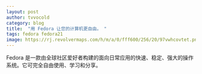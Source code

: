 ```yaml
---
layout: post
author: tvvocold
category: blog
title:  "用 Fedora 让您的计算机更自由。 "      
tags: fedora fedora21
image: https://rj.revolvermaps.com/h/m/a/0/fff600/256/20/97vwhcovtet.png
---
```


Fedora 是一款由全球社区爱好者构建的面向日常应用的快速、稳定、强大的操作系统。它可完全自由使用、学习和分享。 
